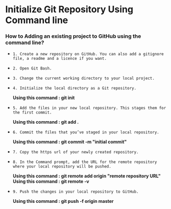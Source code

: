 # Initialize Git Repository Using Command line

### How to Adding an existing project to GitHub using the command line?
- `1. Create a new repository on GitHub. You can also add a gitignore file, a readme and a licence if you want.`
- `2. Open Git Bash.`
- `3. Change the current working directory to your local project.`
- `4. Initialize the local directory as a Git repository.`

   **Using this command : git init**
- `5. Add the files in your new local repository. This stages them for the first commit.`

   **Using this command : git add .**
   
- `6. Commit the files that you’ve staged in your local repository.`

   **Using this command : git commit -m "initial commit"**
   
- `7. Copy the https url of your newly created repository.`
- `8. In the Command prompt, add the URL for the remote repository where your local repository will be pushed.`
  
  **Using this command : git remote add origin "remote repository URL"**
  **Using this command : git remote -v**
  
- `9. Push the changes in your local repository to GitHub.`

  **Using this command : git push -f origin master**

